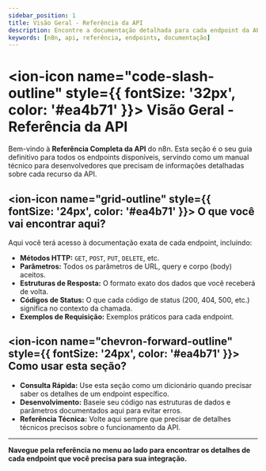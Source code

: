 ```yaml
---
sidebar_position: 1
title: Visão Geral - Referência da API
description: Encontre a documentação detalhada para cada endpoint da API REST do n8n.
keywords: [n8n, api, referência, endpoints, documentação]
---
```


# <ion-icon name="code-slash-outline" style={{ fontSize: '32px', color: '#ea4b71' }}></ion-icon> Visão Geral - Referência da API

Bem-vindo à **Referência Completa da API** do n8n. Esta seção é o seu guia definitivo para todos os endpoints disponíveis, servindo como um manual técnico para desenvolvedores que precisam de informações detalhadas sobre cada recurso da API.

## <ion-icon name="grid-outline" style={{ fontSize: '24px', color: '#ea4b71' }}></ion-icon> O que você vai encontrar aqui?

Aqui você terá acesso à documentação exata de cada endpoint, incluindo:

- **Métodos HTTP:** `GET`, `POST`, `PUT`, `DELETE`, etc.
- **Parâmetros:** Todos os parâmetros de URL, query e corpo (body) aceitos.
- **Estruturas de Resposta:** O formato exato dos dados que você receberá de volta.
- **Códigos de Status:** O que cada código de status (200, 404, 500, etc.) significa no contexto da chamada.
- **Exemplos de Requisição:** Exemplos práticos para cada endpoint.

## <ion-icon name="chevron-forward-outline" style={{ fontSize: '24px', color: '#ea4b71' }}></ion-icon> Como usar esta seção?

- **Consulta Rápida:** Use esta seção como um dicionário quando precisar saber os detalhes de um endpoint específico.
- **Desenvolvimento:** Baseie seu código nas estruturas de dados e parâmetros documentados aqui para evitar erros.
- **Referência Técnica:** Volte aqui sempre que precisar de detalhes técnicos precisos sobre o funcionamento da API.

---

**Navegue pela referência no menu ao lado para encontrar os detalhes de cada endpoint que você precisa para sua integração.** 
